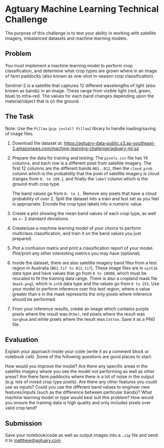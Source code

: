 # Agtuary Machine Learning Technical Challenge


The purpose of this challenge is to test your ability in working with satellite imagery, imbalanced datasets and machine learning models.


## Problem


You must implement a machine learning model to perform crop classification, and determine what crop types are grown where in an image of farm paddocks (also known as one-shot in-season crop classification). 

Sentinel-2 is a satellite that captures 12 different wavelengths of light (also known as bands) in an image. These range from visible light (red, green, blue) to infra-red. The values for each band changes depending upon the material/object that is on the ground. 

## The Task

Note: Use the `Pillow` (`pip install Pillow`) library to handle loading/saving of image files.

1. Download the dataset at: https://agtuary-data-public.s3.ap-southeast-2.amazonaws.com/machine-learning-challenge/agtuary-ml.gz

2. Prepare the data for training and testing. The `pixels.csv` file has 14 columns, and each row is a different pixel from satellite imagery. The first 12 columns are the different bands `B01..B12`, then the `cloud_prob` column which is the probability that the pixel of satellite imagery is cloud (ranges from `0. to 100.`), and finally the `label` column which is the ground-truth crop type.

    The band values go from `0. to 1.` Remove any pixels that have a cloud probability of over 2. Split the dataset into a train and test set as you feel is appropriate. Encode the crop type labels into a numeric value.

3. Create a plot showing the mean band values of each crop type, as well as +- 2 standard deviations.

4. Create/use a machine learning model of your choice to perform multiclass classification, and train it on the band values you just prepared.

5. Plot a confusion matrix and print a classification report of your model. Plot/print any other interesting metrics you may have (optional).

6. Inside the dataset, there are also satellite imagery band files from a test region in Australia (`B01.tif to B12.tif`). These image files are in `uint16` data type and have values that go from `0 to 10000`, which must be rescaled to fit the training data range. There is also a cropland mask file (`mask.png`), which is `int8` data type and the values go from `0 to 255`. Use your model to perform inference over this test region, where a value greater than `0` in the mask represents the only pixels where inference should be performed.

7. From your inference results, create an image which contains purple pixels where the result was `Other`, red pixels where the result was `Sorghum` and white pixels where the result was `Cotton`. Save it as a PNG file.


## Evaluation


Explain your approach inside your code (write it as a comment block or notebook cell). Some of the following questions are good places to start:

How would you improve the model? Are there any specific areas in the satellite imagery where you see the model not performing as well as other areas? Are there farm paddocks where there is a lot of noise in the output (e.g. lots of mixed crop type pixels). Are there any other features you could use as inputs? Could you use the different band values to engineer new features/inputs (such as the difference between particular bands)? What machine learning model or type would best suit this problem? How would you ensure the training data is high quality and only includes pixels over valid crop land?


## Submission

Save your notebook/code as well as output images into a `.zip` file and send it to matthew@agtuary.com


